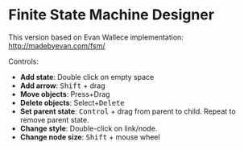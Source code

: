 # Finite State Machine Designer
This version based on Evan Wallece implementation: http://madebyevan.com/fsm/

Controls:
* **Add state**: Double click on empty space
* **Add arrow**: <kbd>Shift</kbd> + drag
* **Move objects**: Press+Drag
* **Delete objects**: Select+<kbd>Delete</kbd>
* **Set parent state**: <kbd>Control</kbd> + drag from parent to child. Repeat to remove parent state.
* **Change style**: Double-click on link/node.
* **Change node size**: <kbd>Shift</kbd> + mouse wheel